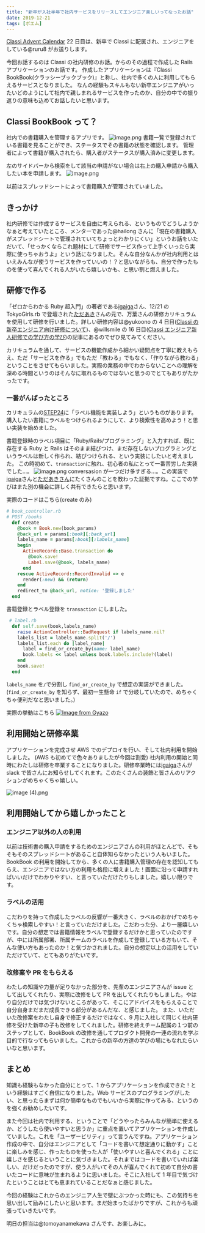 ```yaml
---
title: "新卒が入社半年で社内サービスをリリースしてエンジニア楽しいってなったお話"
date: 2019-12-21
tags: [ポエム]
---
```


[Classi Advent Calendar](https://qiita.com/advent-calendar/2019/classi) 22 日目は、新卒で Classi に配属され、エンジニアをしている@ruru8 がお送りします。

今回お話するのは Classi の社内研修のお話。からのその過程で作成した Rails アプリケーションのお話です。
作成したアプリケーションは『Classi BookBook(クラッシーブックブック)』と称し、社内で多くの人に利用してもらえるサービスとなりました。
なんの経験もスキルもない新卒エンジニアがいったいどのようにして社内で親しまれるサービスを作ったのか、自分の中での振り返りの意味も込めてお話したいと思います。

## Classi BookBook って？

社内での書籍購入を管理するアプリです。
![image.png](https://qiita-image-store.s3.ap-northeast-1.amazonaws.com/0/533070/21cb1d4c-4b40-024d-e640-10af65a20d81.png)
書籍一覧で登録されている書籍を見ることができ、ステータスでその書籍の状態を確認します。
管理者によって書籍が購入されたら、購入者がステータスが購入済みに変更します。

左のサイドバーから検索をして該当の申請がない場合は右上の購入申請から購入したい本を申請します。
![image.png](https://qiita-image-store.s3.ap-northeast-1.amazonaws.com/0/533070/b646596f-1eec-3900-582f-f742c56be070.png)

以前はスプレッドシートによって書籍購入が管理されていました。

## きっかけ

社内研修では作成するサービスを自由に考えられる、というものでどうしようかなぁと考えていたところ、メンターであった@hailong さんに「現在の書籍購入がスプレッドシートで管理されていてちょっとわかりにくい」というお話をいただいて、「せっかくならこれ題材にして研修でサービス作って上手くいったら実際に使っちゃおうよ」という話になりました。そんな自分なんかが社内利用とはいえみんなが使うサービスを作っていいの！？と思いながらも、自分で作ったものを使って喜んでくれる人がいたら嬉しいかも、と思い割と燃えました。

## 研修で作る

「ゼロからわかる Ruby 超入門」の著者である[igaiga][1]さん、12/21 の TokyoGirls.rb で登壇された[ただあき][2]さんの元で、万葉さんの研修カリキュラムを使用して研修を行いました。詳しい研修内容は@yukoono の 4 日目([Classi の新卒エンジニア向け研修について](https://qiita.com/yukoono/items/f403718318abc9ba0c81))、@willsmile の 16 日目([Classi エンジニア新人研修での学び方の学び](https://qiita.com/willsmile/items/b1f261e8588b2a5a9b4b))の記事にあるのでぜひ見てみてください。

カリキュラムを通して、サービスの機能作成から細かい疑問点を丁寧に教えもらえ、ただ「サービスを作る」でもただ「教わる」でもなく、「作りながら教わる」ということをさせてもらいました。実際の業務の中でわからないことへの理解を深める時間というのはそんなに取れるものではないと思うのでとてもありがたかったです。

### 一番がんばったところ

カリキュラムの[STEP24](https://github.com/everyleaf/el-training/blob/master/docs/el-training.md#%E3%82%B9%E3%83%86%E3%83%83%E3%83%9724-%E3%82%BF%E3%82%B9%E3%82%AF%E3%81%AB%E3%83%A9%E3%83%99%E3%83%AB%E3%82%92%E3%81%A4%E3%81%91%E3%82%89%E3%82%8C%E3%82%8B%E3%82%88%E3%81%86%E3%81%AB%E3%81%97%E3%82%88%E3%81%86)に「ラベル機能を実装しよう」というものがあります。
購入したい書籍にラベルをつけられるようにして、より検索性を高めよう！と思い実装を始めました。

書籍登録時のラベル項目に「Ruby/Rails/プログラミング」と入力すれば、既に存在する Ruby と Rails はそのまま結びつけ、まだ存在しないプログラミングというラベルは新しく作られ、結びつけられる、という実装にしたいと考えました。
この時初めて、`transaction`に触れ、初心者の私にとって一番苦労した実装でした...。
![image.png](https://qiita-image-store.s3.ap-northeast-1.amazonaws.com/0/533070/5461cbc5-4ed4-afcb-38e7-3844082fa14f.png)
conversasion が一つだけ多すぎる...。この実装で[igaiga][1]さんと[ただあきさん][2]にたくさんのことを教わった証拠ですね。ここでの学びはまた別の機会に詳しく共有できたらと思います。

実際のコードはこちら(create のみ)

```rb
# book_controller.rb
# POST /books
  def create
    @book = Book.new(book_params)
    @back_url = params[:book][:back_url]
    labels_name = params[:book][:labels_name]
    begin
      ActiveRecord::Base.transaction do
        @book.save!
        Label.save(@book, labels_name)
      end
    rescue ActiveRecord::RecordInvalid => e
      render(:new) && (return)
    end
    redirect_to @back_url, notice: '登録しました'
  end
```

書籍登録とラベル登録を `transaction` にしました。

```rb
 # label.rb
  def self.save(book,labels_name)
    raise ActionController::BadRequest if labels_name.nil?
    labels_list = labels_name.split('/')
    labels_list.each do |label_name|
      label = find_or_create_by(name: label_name)
      book.labels << label unless book.labels.include?(label)
    end
    book.save!
  end
```

`labels_name` を`/`で分割し `find_or_create_by` で想定の実装ができました。
(`find_or_create_by` を知らず、最初一生懸命 `if` で分岐していたので、めちゃくちゃ便利だなと思いました。)

実際の挙動はこちら
[![Image from Gyazo](https://i.gyazo.com/e1d13b37f19af9c4f4eed0c49083653b.gif)](https://gyazo.com/e1d13b37f19af9c4f4eed0c49083653b)

## 利用開始と研修卒業

アプリケーションを完成させ AWS でのデプロイを行い、そして社内利用を開始しました。
(AWS も初めてで色々ありましたが今回は割愛)
社内利用の開始と同時にわたしは研修を卒業することになりました。研修卒業時には[igaiga][1]さんが slack で皆さんにお知らせしてくれます。このたくさんの装飾と皆さんのリアクションがめちゃくちゃ嬉しい。

![image (4).png](https://qiita-image-store.s3.ap-northeast-1.amazonaws.com/0/533070/5b76bfa9-d29a-35f4-5958-e7bbb4ad4faf.png)

## 利用開始してから嬉しかったこと

### エンジニア以外の人の利用

以前は技術書の購入申請をするためのエンジニアさんの利用がほとんどで、そもそもそのスプレッドシートがあること自体知らなかったという人もいました。BookBook の利用を開始してから、多くの人に書籍購入管理の存在を認知してもらえ、エンジニアではない方の利用も格段に増えました！画面に沿って申請すればいいだけでわかりやすい、と言っていただけたりもしました。嬉しい限りです。

### ラベルの活用

こだわりを持って作成したラベルの反響が一番大きく、ラベルのおかげでめちゃくちゃ検索しやすい！と言っていただけました。こだわった分、より一層嬉しいです。自分の想定では書籍情報をラベルで登録するだけかと思っていたのですが、中には所属部署、所属チームのラベルを作成して登録している方もいて、そんな使い方もあったのか！と気づかされました。自分の想定以上の活用をしていただけていて、とてもありがたいです。

### 改修案や PR をもらえる

わたしの知識や力量が足りなかった部分を、先輩のエンジニアさんが issue として出してくれたり、実際に改修をして PR を出してくれたりもしました。やはり自分だけでは気づけないところがあって、そこにアドバイスをもらえることで自分自身まだまだ成長できる部分があるんだな、と感じました。
また、いただいた改修案をわたし自身で修正するだけではなく、9 月に入社して同じく社内研修を受けた新卒の子も改修をしてくれました。研修を終えチーム配属の１つ前のステップとして、BookBook の改修を通してプロダクト開発の一連の流れを学ぶ目的で行なってもらいました。これからの新卒の方達の学びの場にもなれたらいいなと思います。

## まとめ

知識も経験もなかった自分にとって、1 からアプリケーションを作成できた！という経験はすごく自信になりました。Web サービスのプログラミングがしたい、と思ったらまずは何か簡単なものでもいいから実際に作ってみる、というのを強くお勧めしたいです。

また今回は社内で利用する、ということで「どうやったらみんなが簡単に使えるか、どうしたら使いやすいと思うか」に重点を置いてアプリケーションを作成していました。これを「ユーザービリティ」って言うんですね。アプリケーション作成の中で、自分はエンジニアとして「コードを書いて想定通りに動かす」ことに楽しみを感じ、作ったものを使った人が「使いやすいと喜んでくれる」ことに嬉しさを感じるということに気づきました。それまではコードを書いていれば楽しい、だけだったのですが、使う人がいてその人が喜んでくれて初めて自分の書いたコードに意味が生まれるように思いました。そこに入社して 1 年目で気づけたということはとても恵まれていることだなぁと感じました。

今回の経験はこれからのエンジニア人生で壁にぶつかった時にも、この気持ちを思い出して励みにしたいと思います。まだ始まったばかりですが、これからも頑張っていきたいです。

明日の担当は@tomoyanamekawa さんです、お楽しみに。

[1]: https://twitter.com/igaiga555
[2]: https://twitter.com/tdakak
